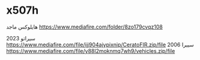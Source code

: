 # x507h

هايلوكس ماجد
https://www.mediafire.com/folder/8zo179cvqz108

سيراتو 2023
https://www.mediafire.com/file/ijj904ajypixnip/CeratoFIR.zip/file
سييرا 2006
https://www.mediafire.com/file/y88l2moknmq7wh9/vehicles.zip/file
